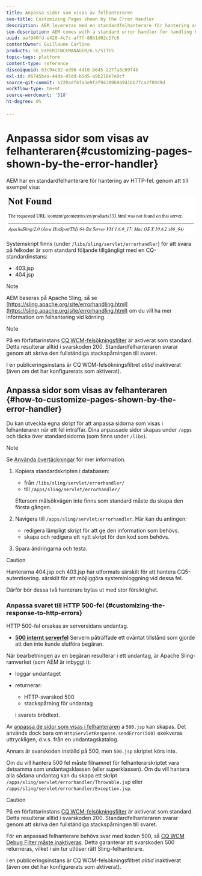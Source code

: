 ```yaml
---
title: Anpassa sidor som visas av felhanteraren
seo-title: Customizing Pages shown by the Error Handler
description: AEM levereras med en standardfelhanterare för hantering av HTTP-fel
seo-description: AEM comes with a standard error handler for handling HTTP errors
uuid: aaf940fd-e428-4c7c-af7f-88b1d02c17c6
contentOwner: Guillaume Carlino
products: SG_EXPERIENCEMANAGER/6.5/SITES
topic-tags: platform
content-type: reference
discoiquuid: 63c94c82-ed96-4d10-b645-227fa3c09f4b
exl-id: d6745baa-44da-45dd-b5d5-a9b218e7e8cf
source-git-commit: b220adf6fa3e9faf94389b9a9416b7fca2f89d9d
workflow-type: tm+mt
source-wordcount: '518'
ht-degree: 0%

---
```


# Anpassa sidor som visas av felhanteraren{#customizing-pages-shown-by-the-error-handler}

AEM har en standardfelhanterare för hantering av HTTP-fel. genom att till exempel visa:

![chlimage_1-67](assets/chlimage_1-67a.png)

Systemskript finns (under `/libs/sling/servlet/errorhandler`) för att svara på felkoder är som standard följande tillgängligt med en CQ-standardinstans:

* 403.jsp
* 404.jsp

>[!NOTE]
>
>AEM baseras på Apache Sling, så se [https://sling.apache.org/site/errorhandling.html](https://sling.apache.org/site/errorhandling.html) om du vill ha mer information om felhantering vid körning.

>[!NOTE]
>
>På en författarinstans [CQ WCM-felsökningsfilter](/help/sites-deploying/osgi-configuration-settings.md) är aktiverat som standard. Detta resulterar alltid i svarskoden 200. Standardfelhanteraren svarar genom att skriva den fullständiga stackspårningen till svaret.
>
>I en publiceringsinstans är CQ WCM-felsökningsfiltret *alltid* inaktiverat (även om det har konfigurerats som aktiverat).

## Anpassa sidor som visas av felhanteraren {#how-to-customize-pages-shown-by-the-error-handler}

Du kan utveckla egna skript för att anpassa sidorna som visas i felhanteraren när ett fel inträffar. Dina anpassade sidor skapas under `/apps` och täcka över standardsidorna (som finns under `/libs`).

>[!NOTE]
>
>Se [Använda övertäckningar](/help/sites-developing/overlays.md) för mer information.

1. Kopiera standardskripten i databasen:

   * från `/libs/sling/servlet/errorhandler/`
   * till `/apps/sling/servlet/errorhandler/`

   Eftersom målsökvägen inte finns som standard måste du skapa den första gången.

1. Navigera till `/apps/sling/servlet/errorhandler`. Här kan du antingen:

   * redigera lämpligt skript för att ge den information som behövs.
   * skapa och redigera ett nytt skript för den kod som behövs.

1. Spara ändringarna och testa.

>[!CAUTION]
>
>Hanterarna 404.jsp och 403.jsp har utformats särskilt för att hantera CQ5-autentisering. särskilt för att möjliggöra systeminloggning vid dessa fel.
>
>Därför bör dessa två hanterare bytas ut med stor försiktighet.

### Anpassa svaret till HTTP 500-fel {#customizing-the-response-to-http-errors}

HTTP 500-fel orsakas av serversidans undantag.

* **[500 internt serverfel](https://www.w3.org/Protocols/rfc2616/rfc2616-sec10.html)**
Servern påträffade ett oväntat tillstånd som gjorde att den inte kunde slutföra begäran.

När bearbetningen av en begäran resulterar i ett undantag, är Apache Sling-ramverket (som AEM är inbyggt i):

* loggar undantaget
* returnerar:

   * HTTP-svarskod 500
   * stackspårning för undantag

   i svarets brödtext.

Av [anpassa de sidor som visas i felhanteraren](#how-to-customize-pages-shown-by-the-error-handler) a `500.jsp` kan skapas. Det används dock bara om `HttpServletResponse.sendError(500)` exekveras uttryckligen, d.v.s. från en undantagskatalog.

Annars är svarskoden inställd på 500, men `500.jsp` skriptet körs inte.

Om du vill hantera 500 fel måste filnamnet för felhanterarskriptet vara detsamma som undantagsklassen (eller superklassen). Om du vill hantera alla sådana undantag kan du skapa ett skript `/apps/sling/servlet/errorhandler/Throwable.js`p eller `/apps/sling/servlet/errorhandler/Exception.jsp`.

>[!CAUTION]
>
>På en författarinstans [CQ WCM-felsökningsfilter](/help/sites-deploying/osgi-configuration-settings.md) är aktiverat som standard. Detta resulterar alltid i svarskoden 200. Standardfelhanteraren svarar genom att skriva den fullständiga stackspårningen till svaret.
>
>För en anpassad felhanterare behövs svar med koden 500, så [CQ WCM Debug Filter måste inaktiveras](/help/sites-deploying/osgi-configuration-settings.md). Detta garanterar att svarskoden 500 returneras, vilket i sin tur utlöser rätt Sling-felhanterare.
>
>I en publiceringsinstans är CQ WCM-felsökningsfiltret *alltid* inaktiverat (även om det har konfigurerats som aktiverat).
